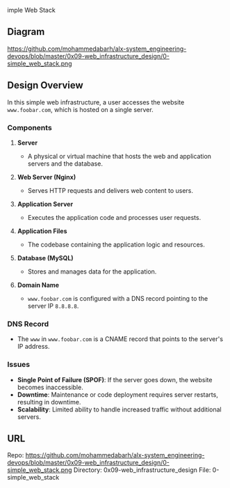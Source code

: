 imple Web Stack

## Diagram
https://github.com/mohammedabarh/alx-system_engineering-devops/blob/master/0x09-web_infrastructure_design/0-simple_web_stack.png

## Design Overview
In this simple web infrastructure, a user accesses the website `www.foobar.com`, which is hosted on a single server.

### Components
1. **Server**
   - A physical or virtual machine that hosts the web and application servers and the database.
   
2. **Web Server (Nginx)**
   - Serves HTTP requests and delivers web content to users.

3. **Application Server**
   - Executes the application code and processes user requests.

4. **Application Files**
   - The codebase containing the application logic and resources.

5. **Database (MySQL)**
   - Stores and manages data for the application.

6. **Domain Name**
   - `www.foobar.com` is configured with a DNS record pointing to the server IP `8.8.8.8`.

### DNS Record
- The `www` in `www.foobar.com` is a CNAME record that points to the server's IP address.

### Issues
- **Single Point of Failure (SPOF)**: If the server goes down, the website becomes inaccessible.
- **Downtime**: Maintenance or code deployment requires server restarts, resulting in downtime.
- **Scalability**: Limited ability to handle increased traffic without additional servers.

## URL
Repo: https://github.com/mohammedabarh/alx-system_engineering-devops/blob/master/0x09-web_infrastructure_design/0-simple_web_stack.png
Directory: 0x09-web_infrastructure_design
File: 0-simple_web_stack

